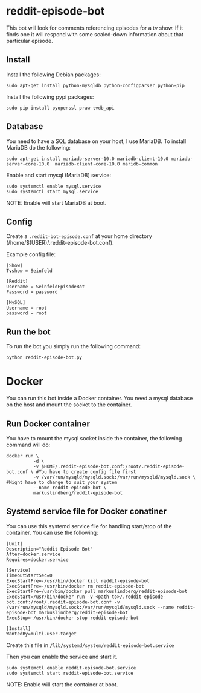 # reddit-episode-bot
This bot will look for comments referencing episodes for a tv show. If it finds one it will respond with some scaled-down information about that particular episode.

## Install
Install the following Debian packages:
  ```
  sudo apt-get install python-mysqldb python-configparser python-pip
  ```

Install the following pypi packages:
  ```
  sudo pip install pyopenssl praw tvdb_api
  ```
  
## Database
You need to have a SQL database on your host, I use MariaDB. To install MariaDB do the following:  
  ```
  sudo apt-get install mariadb-server-10.0 mariadb-client-10.0 mariadb-server-core-10.0  mariadb-client-core-10.0 maridb-common
  ```
  
Enable and start mysql (MariaDB) service: 
  ```
  sudo systemctl enable mysql.service
  sudo systemctl start mysql.service
  ```

NOTE: Enable will start MariaDB at boot.

## Config
Create a ```.reddit-bot-episode.conf``` at your home directory (/home/$(USER)/.reddit-episode-bot.conf).

Example config file:
```
[Show]
Tvshow = Seinfeld

[Reddit]
Username = SeinfeldEpisodeBot
Password = password

[MySQL]
Username = root
password = root
```

## Run the bot
To run the bot you simply run the following command:
```
python reddit-episode-bot.py
```

# Docker
You can run this bot inside a Docker container. You need a mysql database on the host and mount the socket to the container.

## Run Docker container
You have to mount the mysql socket inside the container, the following command will do:

    docker run \
              -d \
              -v $HOME/.reddit-episode-bot.conf:/root/.reddit-episode-bot.conf \ #You have to create config file first
              -v /var/run/mysqld/mysqld.sock:/var/run/mysqld/mysqld.sock \  #Might have to change to suit your system
              --name reddit-episode-bot \
              markuslindberg/reddit-episode-bot

## Systemd service file for Docker conatiner
You can use this systemd service file for handling start/stop of the container. You can use the following:

    [Unit]
    Description="Reddit Episode Bot"
    After=docker.service
    Requires=docker.service
    
    [Service]
    TimeoutStartSec=0
    ExecStartPre=-/usr/bin/docker kill reddit-episode-bot
    ExecStartPre=-/usr/bin/docker rm reddit-episode-bot
    ExecStartPre=/usr/bin/docker pull markuslindberg/reddit-episode-bot
    ExecStart=/usr/bin/docker run -v <path-to>/.reddit-episode-bot.conf:/root/.reddit-episode-bot.conf -v /var/run/mysqld/mysqld.sock:/var/run/mysqld/mysqld.sock --name reddit-episode-bot markuslindberg/reddit-episode-bot
    ExecStop=-/usr/bin/docker stop reddit-episode-bot

    [Install]
    WantedBy=multi-user.target
    
Create this file in ```/lib/systemd/system/reddit-episode-bot.service```

Then you can enable the service and start it.

  ```
  sudo systemctl enable reddit-episode-bot.service
  sudo systemctl start reddit-episode-bot.service
  ```
NOTE: Enable will start the container at boot.
